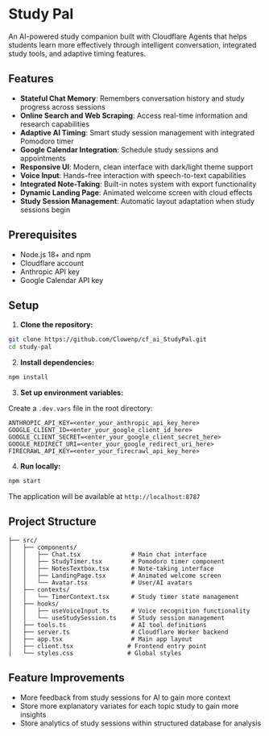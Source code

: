 # Study Pal

An AI-powered study companion built with Cloudflare Agents that helps students learn more effectively through intelligent conversation, integrated study tools, and adaptive timing features.

## Features

- **Stateful Chat Memory**: Remembers conversation history and study progress across sessions
- **Online Search and Web Scraping**: Access real-time information and research capabilities
- **Adaptive AI Timing**: Smart study session management with integrated Pomodoro timer
- **Google Calendar Integration**: Schedule study sessions and appointments
- **Responsive UI**: Modern, clean interface with dark/light theme support
- **Voice Input**: Hands-free interaction with speech-to-text capabilities
- **Integrated Note-Taking**: Built-in notes system with export functionality
- **Dynamic Landing Page**: Animated welcome screen with cloud effects
- **Study Session Management**: Automatic layout adaptation when study sessions begin

## Prerequisites

- Node.js 18+ and npm
- Cloudflare account
- Anthropic API key
- Google Calendar API key

## Setup

1. **Clone the repository:**

```bash
git clone https://github.com/Clowenp/cf_ai_StudyPal.git
cd study-pal
```

2. **Install dependencies:**

```bash
npm install
```

3. **Set up environment variables:**

Create a `.dev.vars` file in the root directory:

```env
ANTHROPIC_API_KEY=<enter_your_anthropic_api_key_here>
GOOGLE_CLIENT_ID=<enter_your_google_client_id_here>
GOOGLE_CLIENT_SECRET=<enter_your_google_client_secret_here>
GOOGLE_REDIRECT_URI=<enter_your_google_redirect_uri_here>
FIRECRAWL_API_KEY=<enter_your_firecrawl_api_key_here>
```

4. **Run locally:**

```bash
npm start
```

The application will be available at `http://localhost:8787`

## Project Structure

```
├── src/
│   ├── components/
│   │   ├── Chat.tsx              # Main chat interface
│   │   ├── StudyTimer.tsx        # Pomodoro timer component
│   │   ├── NotesTextbox.tsx      # Note-taking interface
│   │   ├── LandingPage.tsx       # Animated welcome screen
│   │   └── Avatar.tsx            # User/AI avatars
│   ├── contexts/
│   │   └── TimerContext.tsx      # Study timer state management
│   ├── hooks/
│   │   ├── useVoiceInput.ts      # Voice recognition functionality
│   │   └── useStudySession.ts    # Study session management
│   ├── tools.ts                  # AI tool definitions
│   ├── server.ts                 # Cloudflare Worker backend
│   ├── app.tsx                   # Main app layout
│   ├── client.tsx               # Frontend entry point
│   └── styles.css               # Global styles
```
## Feature Improvements

- More feedback from study sessions for AI to gain more context
- Store more explanatory variates for each topic study to gain more insights
- Store analytics of study sessions within structured database for analysis